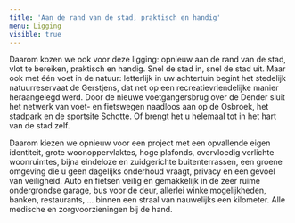 ```yaml
---
title: 'Aan de rand van de stad, praktisch en handig'
menu: Ligging
visible: true
---
```


Daarom kozen we ook voor deze ligging: opnieuw aan de rand van de stad, vlot te bereiken, praktisch en handig. Snel de stad in, snel de stad uit. Maar ook met één voet in de natuur: letterlijk in uw achtertuin begint het stedelijk natuurreservaat de Gerstjens, dat net op een recreatievriendelijke manier heraangelegd werd. Door de nieuwe voetgangersbrug over de Dender sluit het netwerk van voet- en fietswegen naadloos aan op de Osbroek, het stadpark en de sportsite Schotte. Of brengt het u helemaal tot in het hart van de stad zelf.

Daarom kiezen we opnieuw voor een project met een opvallende eigen identiteit, grote woonoppervlaktes, hoge plafonds, overvloedig verlichte woonruimtes, bijna eindeloze en zuidgerichte buitenterrassen, een groene omgeving die u geen dagelijks onderhoud vraagt, privacy en een gevoel van veiligheid. Auto en fietsen veilig en gemakkelijk in de zeer ruime ondergrondse garage, bus voor de deur, allerlei winkelmogelijkheden, banken, restaurants, … binnen een straal van nauwelijks een kilometer. Alle medische en zorgvoorzieningen bij de hand.